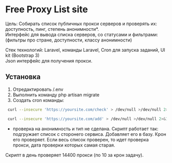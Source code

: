 # Free Proxy List site

Цель: Собирать список публичных прокси серверов и проверять их: доступность, пинг, степень анонимности*.  
Интерфейс для вывода списка серверов, со статусами и фильтрами: (фильтры про стране, доступности, классу анонимности)

Стек технологий: Laravel, команды Laravel, 
Cron для запуска заданий, UI kit (Bootstrap 3)  
Json интерфейс для получения прокси.

## Установка

1) Отредактировать  /.env
2) Выполнить команду php artisan migrate
3) Создать cron команды:
  ```bash 
   curl --insecure 'https://yoursite.com/check' > /dev/null >/dev/null 2>&1     */1	*	*	*	*
   ```
  ```bash 
   curl --insecure 'https://yoursite.com/add' > /dev/null >/dev/null 2>&1     1	    23	*	*   * 
  ```
  
  
* проверка на анонимность и тип не сделана. 
Скрипт работает так: подгружает список с сторонего сервиса.
Добавляет его в базу. 
Крон его проверяет. 
Если весь список проверен, то идет проверка прокси, дата проверки которых самая старая.

Скрипт в день проверяет 14400 прокси (по 10 за крон задачу).
